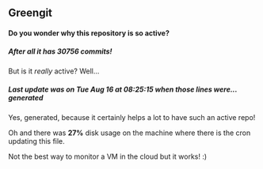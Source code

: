 ## Greengit

#### Do you wonder why this repository is so active?

##### After all it has 30756 commits!

But is it *really* active? Well...

##### Last update was on Tue Aug 16 at 08:25:15 when those lines were... generated

Yes, generated, because it certainly helps a lot to have such an active repo!

Oh and there was **27%** disk usage on the machine
where there is the cron updating this file.

Not the best way to monitor a VM in the cloud but it works! :)
